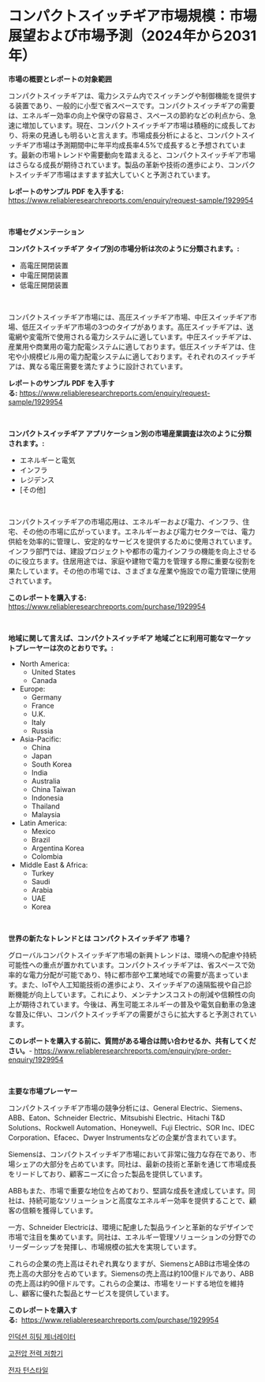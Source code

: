 <p><h1>コンパクトスイッチギア市場規模：市場展望および市場予測（2024年から2031年）</h1></p><p><strong>市場の概要とレポートの対象範囲</strong></p>
<p><p>コンパクトスイッチギアは、電力システム内でスイッチングや制御機能を提供する装置であり、一般的に小型で省スペースです。コンパクトスイッチギアの需要は、エネルギー効率の向上や保守の容易さ、スペースの節約などの利点から、急速に増加しています。現在、コンパクトスイッチギア市場は積極的に成長しており、将来の見通しも明るいと言えます。市場成長分析によると、コンパクトスイッチギア市場は予測期間中に年平均成長率4.5%で成長すると予想されています。最新の市場トレンドや需要動向を踏まえると、コンパクトスイッチギア市場はさらなる成長が期待されています。製品の革新や技術の進歩により、コンパクトスイッチギア市場はますます拡大していくと予測されています。</p></p>
<p><strong>レポートのサンプル PDF を入手する:</strong> <a href="https://www.reliableresearchreports.com/enquiry/request-sample/1929954">https://www.reliableresearchreports.com/enquiry/request-sample/1929954</a></p>
<p>&nbsp;</p>
<p><strong>市場セグメンテーション</strong></p>
<p><strong>コンパクトスイッチギア タイプ別の市場分析は次のように分類されます。:</strong></p>
<p><ul><li>高電圧開閉装置</li><li>中電圧開閉装置</li><li>低電圧開閉装置</li></ul></p>
<p>&nbsp;</p>
<p><p>コンパクトスイッチギア市場には、高圧スイッチギア市場、中圧スイッチギア市場、低圧スイッチギア市場の3つのタイプがあります。高圧スイッチギアは、送電網や変電所で使用される電力システムに適しています。中圧スイッチギアは、産業用や商業用の電力配電システムに適しております。低圧スイッチギアは、住宅や小規模ビル用の電力配電システムに適しております。それぞれのスイッチギアは、異なる電圧需要を満たすように設計されています。</p></p>
<p><strong>レポートのサンプル PDF を入手する:</strong>&nbsp;<a href="https://www.reliableresearchreports.com/enquiry/request-sample/1929954">https://www.reliableresearchreports.com/enquiry/request-sample/1929954</a></p>
<p>&nbsp;</p>
<p><strong> コンパクトスイッチギア アプリケーション別の市場産業調査は次のように分類されます。:</strong></p>
<p><ul><li>エネルギーと電気</li><li>インフラ</li><li>レジデンス</li><li>[その他]</li></ul></p>
<p>&nbsp;</p>
<p><p>コンパクトスイッチギアの市場応用は、エネルギーおよび電力、インフラ、住宅、その他の市場に広がっています。エネルギーおよび電力セクターでは、電力供給を効率的に管理し、安定的なサービスを提供するために使用されています。インフラ部門では、建設プロジェクトや都市の電力インフラの機能を向上させるのに役立ちます。住居用途では、家庭や建物で電力を管理する際に重要な役割を果たしています。その他の市場では、さまざまな産業や施設での電力管理に使用されています。</p></p>
<p><strong>このレポートを購入する:</strong>&nbsp; <a href="https://www.reliableresearchreports.com/purchase/1929954">https://www.reliableresearchreports.com/purchase/1929954</a></p>
<p>&nbsp;</p>
<p><strong>地域に関して言えば、コンパクトスイッチギア 地域ごとに利用可能なマーケットプレーヤーは次のとおりです。:</strong></p>
<p><ul>
    <li>
        North America:
        <ul>
            <li>United States</li>
            <li>Canada</li>
        </ul>
    </li>
    <li>
        Europe:
        <ul>
            <li>Germany</li>
            <li>France</li>
            <li>U.K.</li>
            <li>Italy</li>
            <li>Russia</li>
        </ul>
    </li>
    <li>
        Asia-Pacific:
        <ul>
            <li>China</li>
            <li>Japan</li>
            <li>South Korea</li>
            <li>India</li>
            <li>Australia</li>
            <li>China Taiwan</li>
            <li>Indonesia</li>
            <li>Thailand</li>
            <li>Malaysia</li>
        </ul>
    </li>
    <li>
        Latin America:
        <ul>
            <li>Mexico</li>
            <li>Brazil</li>
            <li>Argentina Korea</li>
            <li>Colombia</li>
        </ul>
    </li>
    <li>
        Middle East & Africa:
        <ul>
            <li>Turkey</li>
            <li>Saudi</li>
            <li>Arabia</li>
            <li>UAE</li>
            <li>Korea</li>
        </ul>
    </li>
    </ul></p>
<p>&nbsp;</p>
<p><strong>世界の新たなトレンドとは コンパクトスイッチギア 市場？</strong></p>
<p><p>グローバルコンパクトスイッチギア市場の新興トレンドは、環境への配慮や持続可能性への重点が置かれています。コンパクトスイッチギアは、省スペースで効率的な電力分配が可能であり、特に都市部や工業地域での需要が高まっています。また、IoTや人工知能技術の進歩により、スイッチギアの遠隔監視や自己診断機能が向上しています。これにより、メンテナンスコストの削減や信頼性の向上が期待されています。今後は、再生可能エネルギーの普及や電気自動車の急速な普及に伴い、コンパクトスイッチギアの需要がさらに拡大すると予測されています。</p></p>
<p><strong>このレポートを購入する前に、質問がある場合は問い合わせるか、共有してください。</strong>- <a href="https://www.reliableresearchreports.com/enquiry/pre-order-enquiry/1929954">https://www.reliableresearchreports.com/enquiry/pre-order-enquiry/1929954</a></p>
<p>&nbsp;</p>
<p><strong>主要な市場プレーヤー</strong></p>
<p><p>コンパクトスイッチギア市場の競争分析には、General Electric、Siemens、ABB、Eaton、Schneider Electric、Mitsubishi Electric、Hitachi T&D Solutions、Rockwell Automation、Honeywell、Fuji Electric、SOR Inc、IDEC Corporation、Efacec、Dwyer Instrumentsなどの企業が含まれています。 </p><p>Siemensは、コンパクトスイッチギア市場において非常に強力な存在であり、市場シェアの大部分を占めています。同社は、最新の技術と革新を通じて市場成長をリードしており、顧客ニーズに合った製品を提供しています。 </p><p>ABBもまた、市場で重要な地位を占めており、堅調な成長を達成しています。同社は、持続可能なソリューションと高度なエネルギー効率を提供することで、顧客の信頼を獲得しています。 </p><p>一方、Schneider Electricは、環境に配慮した製品ラインと革新的なデザインで市場で注目を集めています。同社は、エネルギー管理ソリューションの分野でのリーダーシップを発揮し、市場規模の拡大を実現しています。 </p><p>これらの企業の売上高はそれぞれ異なりますが、SiemensとABBは市場全体の売上高の大部分を占めています。Siemensの売上高は約100億ドルであり、ABBの売上高は約90億ドルです。これらの企業は、市場をリードする地位を維持し、顧客に優れた製品とサービスを提供しています。</p></p>
<p><strong>このレポートを購入する:</strong>&nbsp;&nbsp;<a href="https://www.reliableresearchreports.com/purchase/1929954">https://www.reliableresearchreports.com/purchase/1929954</a></p>
<p><p><a href="https://github.com/fernandotryO5lson96765/Market-Research-Report-List-1/blob/main/37368806998.md">인덕션 히팅 제너레이터</a></p><p><a href="https://github.com/xvz497517413/Market-Research-Report-List-1/blob/main/41224766999.md">고전압 전력 저항기</a></p><p><a href="https://github.com/vskv4779xr1/Market-Research-Report-List-1/blob/main/54467637000.md">전자 턴스타일</a></p></p>
